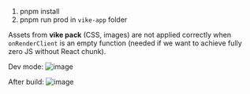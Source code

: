 1. pnpm install
2. pnpm run prod in `vike-app` folder

Assets from **vike pack** (CSS, images) are not applied correctly when `onRenderClient` is an empty function (needed if we want to achieve fully zero JS without React chunk).

Dev mode:
![image](https://github.com/vikejs/vike/assets/90694123/6417d438-bdd5-4403-bdcf-f5422eecbb69)

After build:
![image](https://github.com/vikejs/vike/assets/90694123/2edf4e1d-97e4-4b9b-af83-f79c3be371e7)
